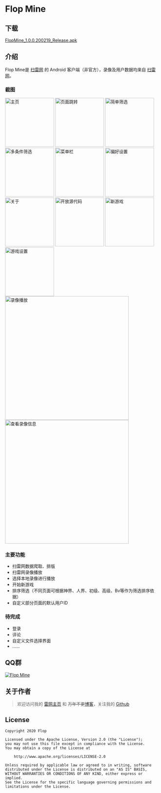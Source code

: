 # Flop Mine

## 下载
[FlopMine_1.0.0.200219_Release.apk](https://flop.coding.net/p/Raw/d/Raw/git/raw/master/FlopMine/APK/Release/FlopMine_1.0.0.200219_Release.apk)

## 介绍
Flop Mine是 [扫雷网](http://www.saolei.wang/Main/Index.asp) 的 Android 客户端（非官方），录像及用户数据均来自 [扫雷网](http://www.saolei.wang/Main/Index.asp)。

### 截图
[<img alt="主页" src="https://flop.coding.net/p/Raw/d/Raw/git/raw/master/FlopMine/Screenshot/home.png" width=160>](https://flop.coding.net/p/Raw/d/Raw/git/raw/master/FlopMine/Screenshot/home.png)
[<img alt="页面跳转" src="https://flop.coding.net/p/Raw/d/Raw/git/raw/master/FlopMine/Screenshot/page_skip.png" width=160>](https://flop.coding.net/p/Raw/d/Raw/git/raw/master/FlopMine/Screenshot/page_skip.png)
[<img alt="简单筛选" src="https://flop.coding.net/p/Raw/d/Raw/git/raw/master/FlopMine/Screenshot/filter_simple.png" width=160>](https://flop.coding.net/p/Raw/d/Raw/git/raw/master/FlopMine/Screenshot/filter_simple.png)
[<img alt="多条件筛选" src="https://flop.coding.net/p/Raw/d/Raw/git/raw/master/FlopMine/Screenshot/filter_complex.png" width=160>](https://flop.coding.net/p/Raw/d/Raw/git/raw/master/FlopMine/Screenshot/filter_complex.png)
[<img alt="菜单栏" src="https://flop.coding.net/p/Raw/d/Raw/git/raw/master/FlopMine/Screenshot/drawer.png" width=160>](https://flop.coding.net/p/Raw/d/Raw/git/raw/master/FlopMine/Screenshot/drawer.png)
[<img alt="偏好设置" src="https://flop.coding.net/p/Raw/d/Raw/git/raw/master/FlopMine/Screenshot/settings.png" width=160>](https://flop.coding.net/p/Raw/d/Raw/git/raw/master/FlopMine/Screenshot/settings.png)
[<img alt="关于" src="https://flop.coding.net/p/Raw/d/Raw/git/raw/master/FlopMine/Screenshot/about.png" width=160>](https://flop.coding.net/p/Raw/d/Raw/git/raw/master/FlopMine/Screenshot/about.png)
[<img alt="开放源代码" src="https://flop.coding.net/p/Raw/d/Raw/git/raw/master/FlopMine/Screenshot/open_source.png" width=160>](https://flop.coding.net/p/Raw/d/Raw/git/raw/master/FlopMine/Screenshot/open_source.png)
[<img alt="新游戏" src="https://flop.coding.net/p/Raw/d/Raw/git/raw/master/FlopMine/Screenshot/new_game.png" width=160>](https://flop.coding.net/p/Raw/d/Raw/git/raw/master/FlopMine/Screenshot/new_game.png)
[<img alt="游戏设置" src="https://flop.coding.net/p/Raw/d/Raw/git/raw/master/FlopMine/Screenshot/new_game_settings.png" width=160>](https://flop.coding.net/p/Raw/d/Raw/git/raw/master/FlopMine/Screenshot/new_game_settings.png)
[<img alt="录像播放" src="https://flop.coding.net/p/Raw/d/Raw/git/raw/master/FlopMine/Screenshot/video_play.jpg" width=405>](https://flop.coding.net/p/Raw/d/Raw/git/raw/master/FlopMine/Screenshot/video_play.jpg)
[<img alt="查看录像信息" src="https://flop.coding.net/p/Raw/d/Raw/git/raw/master/FlopMine/Screenshot/video_info.jpg" width=405>](https://flop.coding.net/p/Raw/d/Raw/git/raw/master/FlopMine/Screenshot/video_info.jpg)

### 主要功能

* 扫雷网数据爬取、排版
* 扫雷网录像播放
* 选择本地录像进行播放
* 开始新游戏
* 排序筛选（不同页面可根据神界、人界、初级、高级、Bv等作为筛选排序依据）
* 自定义部分页面的默认用户ID

### 待完成
* 登录
* 评论
* 自定义文件选择界面
* ......

## QQ群
<a target="_blank" href="https://shang.qq.com/wpa/qunwpa?idkey=43837614132f2c754d48296bb500ef5c7cd0b22468ca68927dd6a160d0ea636d"><img border="0" src="http://pub.idqqimg.com/wpa/images/group.png" alt="Flop Mine" title="Flop Mine"></a>

## 关于作者
> 欢迎访问我的 [雷网主页](http://www.saolei.wang/Player/Index.asp?Id=14512) 和 ~~万年不更~~[博客](https://hgraceb.github.io/)，关注我的 [Github](https://github.com/hgraceb/)

## License

    Copyright 2020 Flop
    
    Licensed under the Apache License, Version 2.0 (the "License");
    you may not use this file except in compliance with the License.
    You may obtain a copy of the License at
    
        http://www.apache.org/licenses/LICENSE-2.0
    
    Unless required by applicable law or agreed to in writing, software
    distributed under the License is distributed on an "AS IS" BASIS,
    WITHOUT WARRANTIES OR CONDITIONS OF ANY KIND, either express or implied.
    See the License for the specific language governing permissions and
    limitations under the License.
